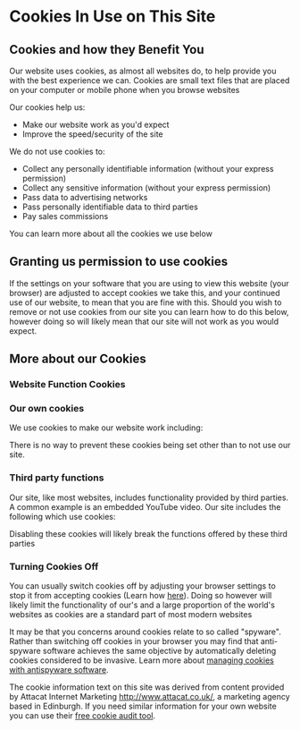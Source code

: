 <h1>Cookies In Use on This Site</h1>

<h2>Cookies and how they Benefit You</h2>

<p>Our website uses cookies, as almost all websites do, to help provide you with the best experience we can.
Cookies are small text files that are placed on your computer or mobile phone when you browse websites</p>
<p>Our cookies help us:</p>

<ul>
<li>Make our website work as you'd expect</li>
<li>Improve the speed/security of the site</li>
</ul>

<p>We do not use cookies to:</p>

<ul>
<li>Collect any personally identifiable information (without your express permission)</li><li>Collect any sensitive information (without your express permission)</li><li>Pass data to advertising networks</li><li>Pass personally identifiable data to third parties</li><li>Pay sales commissions</li></ul>

<p>You can learn more about all the cookies we use below</p>

<h2>Granting us permission to use cookies</h2>

<p>If the settings on your software that you are using to view this website (your browser) are adjusted to accept cookies we take this, and your continued use of our website, to mean that you are fine with this.  Should you wish to remove or not use cookies from our site you can learn how to do this below, however doing so will likely mean that our site will not work as you would expect.</p>

<h2>More about our Cookies</h2>

<h3>Website Function Cookies</h3>

<h3>Our own cookies</h3>

<p>We use cookies to make our website work including:</p>

<ul>
</ul>

<p>There is no way to prevent these cookies being set other than to not use our site.</p>

<h3>Third party functions</h3>

<p>Our site, like most websites, includes functionality provided by third parties.  A common example is an embedded YouTube video.  Our site includes the following which use cookies:</p>

<ul>
                                                                                                </ul>

<p>Disabling these cookies will likely break the functions offered by these third parties</p>







<h3>Turning Cookies Off</h3>

<p>You can usually switch cookies off by adjusting your browser settings to stop it from accepting cookies (Learn how <a href=" http://www.attacat.co.uk/resources/cookies/how-to-ban">here</a>).  Doing so however will likely limit the functionality of our's and a large proportion of the world's websites as cookies are a standard part of most modern websites</p>
<p>It may be that you concerns around cookies relate to so called "spyware".  Rather than switching off cookies in your browser you may find that anti-spyware software achieves the same objective by automatically deleting cookies considered to be invasive.  Learn more about <a href="http://www.attacat.co.uk/resources/cookies/how-to-control-your-online-privacy">managing cookies with antispyware software</a>.</p>

<p>The cookie information text on this site was derived from content provided by Attacat Internet Marketing <a href="http://www.attacat.co.uk/">http://www.attacat.co.uk/</a>, a marketing agency based in Edinburgh.  If you need similar information for your own website you can use their <a href="http://www.attacat.co.uk/resources/cookies">free cookie audit tool</a>.</p>
